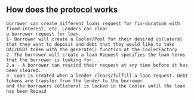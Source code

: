 ## How does the protocol works
    borrower can create different loans request for fix-duration with fixed-interest, etc. Lenders can clear 
    a borrower request for loan.
    1- Borrower will create a Cooler/Pool for their desired collateral that they want to deposit and debt that they would like to take DAI/USDT token with the generate() function at the CoolerFactory
    2- The borrower will create a loan Request specifies the loan terms that the borrower is looking for...
    2.a - A borrower can rescind their request at any time before it has been cleared.
    3- Loan is created when a lender clears/fulfill a loan request. Debt tokens are transfer from the lender to the borrower
    and the borrowers collateral is locked in the Cooler until the loan has been Repaid
    
